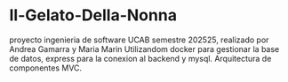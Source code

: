 # Il-Gelato-Della-Nonna
proyecto ingenieria de software UCAB semestre 202525, realizado por Andrea Gamarra y Maria Marin
Utilizandom docker para gestionar la base de datos, express para la conexion al backend y mysql.
Arquitectura de componentes MVC. 
